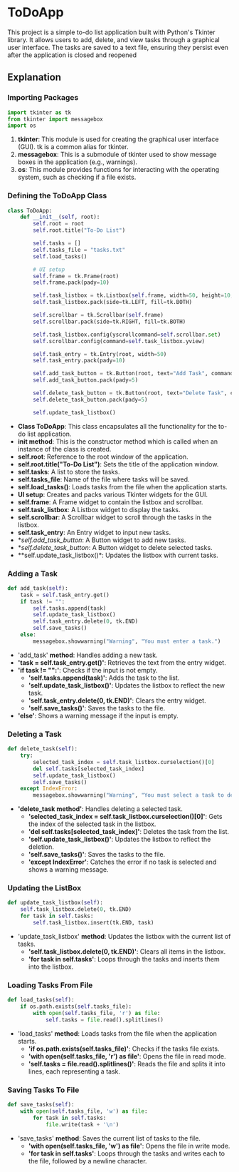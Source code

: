 # ToDoApp
This project is a simple to-do list application built with Python's Tkinter library. It allows users to add, delete, and view tasks through a graphical user interface. The tasks are saved to a text file, ensuring they persist even after the application is closed and reopened

## Explanation

### Importing Packages
```python
import tkinter as tk
from tkinter import messagebox
import os
```
1. **tkinter**: This module is used for creating the graphical user interface (GUI). tk is a common alias for tkinter.
2. **messagebox**: This is a submodule of tkinter used to show message boxes in the application (e.g., warnings).
3. **os**: This module provides functions for interacting with the operating system, such as checking if a file exists.

### Defining the ToDoApp Class
```python
class ToDoApp:
    def __init__(self, root):
        self.root = root
        self.root.title("To-Do List")

        self.tasks = []
        self.tasks_file = "tasks.txt"
        self.load_tasks()

        # UI setup
        self.frame = tk.Frame(root)
        self.frame.pack(pady=10)

        self.task_listbox = tk.Listbox(self.frame, width=50, height=10, bd=0, selectmode=tk.SINGLE)
        self.task_listbox.pack(side=tk.LEFT, fill=tk.BOTH)

        self.scrollbar = tk.Scrollbar(self.frame)
        self.scrollbar.pack(side=tk.RIGHT, fill=tk.BOTH)

        self.task_listbox.config(yscrollcommand=self.scrollbar.set)
        self.scrollbar.config(command=self.task_listbox.yview)

        self.task_entry = tk.Entry(root, width=50)
        self.task_entry.pack(pady=10)

        self.add_task_button = tk.Button(root, text="Add Task", command=self.add_task)
        self.add_task_button.pack(pady=5)

        self.delete_task_button = tk.Button(root, text="Delete Task", command=self.delete_task)
        self.delete_task_button.pack(pady=5)

        self.update_task_listbox()
```
* **Class ToDoApp**: This class encapsulates all the functionality for the to-do list application.
* **__init__ method**: This is the constructor method which is called when an instance of the class is created.
* **self.root**: Reference to the root window of the application.
* **self.root.title("To-Do List")**: Sets the title of the application window.
* **self.tasks**: A list to store the tasks.
* **self.tasks_file**: Name of the file where tasks will be saved.
* **self.load_tasks()**: Loads tasks from the file when the application starts.
* **UI setup**: Creates and packs various Tkinter widgets for the GUI.
* **self.frame**: A Frame widget to contain the listbox and scrollbar.
* **self.task_listbox**: A Listbox widget to display the tasks.
* **self.scrollbar**: A Scrollbar widget to scroll through the tasks in the listbox.
* **self.task_entry**: An Entry widget to input new tasks.
* **self.add_task_button*: A Button widget to add new tasks.
* **self.delete_task_button*: A Button widget to delete selected tasks.
* **self.update_task_listbox()*: Updates the listbox with current tasks.

### Adding a Task
```python
def add_task(self):
    task = self.task_entry.get()
    if task != "":
        self.tasks.append(task)
        self.update_task_listbox()
        self.task_entry.delete(0, tk.END)
        self.save_tasks()
    else:
        messagebox.showwarning("Warning", "You must enter a task.")
```
* 'add_task' **method**: Handles adding a new task.
* **'task = self.task_entry.get()'**: Retrieves the text from the entry widget.
* **'if task != "":'**: Checks if the input is not empty.
     * **'self.tasks.append(task)'**: Adds the task to the list.
     * **'self.update_task_listbox()'**: Updates the listbox to reflect the new task.
     * **'self.task_entry.delete(0, tk.END)'**: Clears the entry widget.
     * **'self.save_tasks()'**: Saves the tasks to the file.
* **'else'**: Shows a warning message if the input is empty.

### Deleting a Task
```python
def delete_task(self):
    try:
        selected_task_index = self.task_listbox.curselection()[0]
        del self.tasks[selected_task_index]
        self.update_task_listbox()
        self.save_tasks()
    except IndexError:
        messagebox.showwarning("Warning", "You must select a task to delete.")
```
* **'delete_task method'**: Handles deleting a selected task.
    * **'selected_task_index = self.task_listbox.curselection()[0]'**: Gets the index of the selected task in the listbox.
    * **'del self.tasks[selected_task_index]'**: Deletes the task from the list.
    * **'self.update_task_listbox()'**: Updates the listbox to reflect the deletion.
    * **'self.save_tasks()'**: Saves the tasks to the file.
    * **'except IndexError'**: Catches the error if no task is selected and shows a warning message.

### Updating the ListBox
```python
def update_task_listbox(self):
    self.task_listbox.delete(0, tk.END)
    for task in self.tasks:
        self.task_listbox.insert(tk.END, task)
```
* 'update_task_listbox' **method**: Updates the listbox with the current list of tasks.
    * **'self.task_listbox.delete(0, tk.END)'**: Clears all items in the listbox.
    * **'for task in self.tasks'**: Loops through the tasks and inserts them into the listbox.

### Loading Tasks From File
```python
def load_tasks(self):
    if os.path.exists(self.tasks_file):
        with open(self.tasks_file, 'r') as file:
            self.tasks = file.read().splitlines()
```
* 'load_tasks' **method**: Loads tasks from the file when the application starts.
    * **'if os.path.exists(self.tasks_file)'**: Checks if the tasks file exists.
    * **'with open(self.tasks_file, 'r') as file'**: Opens the file in read mode.
    * **'self.tasks = file.read().splitlines()'**: Reads the file and splits it into lines, each representing a task.

### Saving Tasks To File
```python
def save_tasks(self):
    with open(self.tasks_file, 'w') as file:
        for task in self.tasks:
            file.write(task + '\n')
```
* 'save_tasks' **method**: Saves the current list of tasks to the file.
    * **'with open(self.tasks_file, 'w') as file'**: Opens the file in write mode.
    * **'for task in self.tasks'**: Loops through the tasks and writes each to the file, followed by a newline character.
